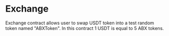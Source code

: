 # Exchange
Exchange contract allows user to swap USDT token into a test random token named "ABXToken". In this contract 1 USDT is equal to 5 ABX tokens.
